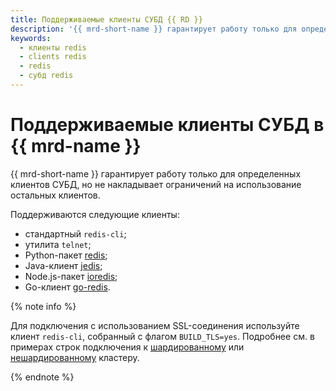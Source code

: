 ```yaml
---
title: Поддерживаемые клиенты СУБД {{ RD }}
description: '{{ mrd-short-name }} гарантирует работу только для определенных клиентов СУБД {{ RD }}, но не накладывает ограничений на использование остальных клиентов. Поддерживаются следующие клиенты: Python-пакет redis, Java-клиент jedis, Node.js-пакет ioredis, Go-клиент go-redis, telnet, redis-cli.'
keywords:
  - клиенты redis
  - clients redis
  - redis
  - субд redis
---
```


# Поддерживаемые клиенты СУБД в {{ mrd-name }}

{{ mrd-short-name }} гарантирует работу только для определенных клиентов СУБД, но не накладывает ограничений на использование остальных клиентов.

Поддерживаются следующие клиенты:
* стандартный `redis-cli`;
* утилита `telnet`;
* Python-пакет [redis](https://pypi.org/project/redis/);
* Java-клиент [jedis](https://mvnrepository.com/artifact/redis.clients/jedis);
* Node.js-пакет [ioredis](https://www.npmjs.com/ioredis);
* Go-клиент [go-redis](https://github.com/go-redis/redis).

{% note info %}

Для подключения с использованием SSL-соединения используйте клиент `redis-cli`, собранный с флагом `BUILD_TLS=yes`. Подробнее см. в примерах строк подключения к [шардированному](../operations/connect/sharded.md#bash) или [нешардированному](../operations/connect/non-sharded.md#bash) кластеру.

{% endnote %}
